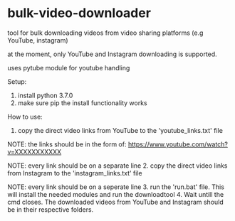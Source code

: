 # bulk-video-downloader
tool for bulk downloading videos from video sharing platforms (e.g YouTube, instagram)

at the moment, only YouTube and Instagram downloading is supported.

uses pytube module for youtube handling

Setup:
1. install python 3.7.0
2. make sure pip the install functionality works

How to use:
1. copy the direct video links from YouTube to the 'youtube_links.txt' file

NOTE: the links should be in the form of: https://www.youtube.com/watch?v=XXXXXXXXXXX

NOTE: every link should be on a separate line
2. copy the direct video links from Instagram to the 'instagram_links.txt' file

NOTE: every link should be on a seperate line
3. run the 'run.bat' file. This will install the needed modules and run the downloadtool
4. Wait untill the cmd closes. The downloaded videos from YouTube and Instagram should be in their respective folders.

